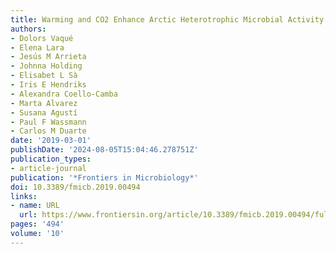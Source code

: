 ```yaml
---
title: Warming and CO2 Enhance Arctic Heterotrophic Microbial Activity
authors:
- Dolors Vaqué
- Elena Lara
- Jesús M Arrieta
- Johnna Holding
- Elisabet L Sà
- Iris E Hendriks
- Alexandra Coello-Camba
- Marta Alvarez
- Susana Agustí
- Paul F Wassmann
- Carlos M Duarte
date: '2019-03-01'
publishDate: '2024-08-05T15:04:46.278751Z'
publication_types:
- article-journal
publication: '*Frontiers in Microbiology*'
doi: 10.3389/fmicb.2019.00494
links:
- name: URL
  url: https://www.frontiersin.org/article/10.3389/fmicb.2019.00494/full
pages: '494'
volume: '10'
---
```

